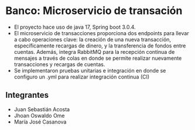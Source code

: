 # Banco: Microservicio de transación
* El proyecto hace uso de java 17, Spring boot 3.0.4.
* El microservicio de transacciones proporciona dos endpoints para llevar a cabo operaciones clave: la creación de una nueva transacción, específicamente recargas de dinero, y la transferencia de fondos entre cuentas. Además, integra RabbitMQ para la recepción continua de mensajes a través de colas en donde se permite realizar nuevamente transacciones y recargas de cuentas.
* Se implementaron pruebas unitarias e integración en donde se configuro un .yml para realizar integración continua (CI)
## Integrantes
* Juan Sebastián Acosta
* Jhoan Oswaldo Ome
* María José Casanova
